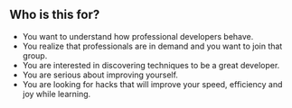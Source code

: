 ## Who is this for?
  - You want to understand how professional developers behave. <!-- .element: class="fragment" data-fragment-index="1" -->
  - You realize that professionals are in demand and you want to join that group. <!-- .element: class="fragment" data-fragment-index="2" -->
  - You are interested in discovering techniques to be a great developer. <!-- .element: class="fragment" data-fragment-index="3" -->
  - You are serious about improving yourself. <!-- .element: class="fragment" data-fragment-index="4" -->
  - You are looking for hacks that will improve your speed, efficiency and joy while learning.  <!-- .element: class="fragment" data-fragment-index="5" -->
